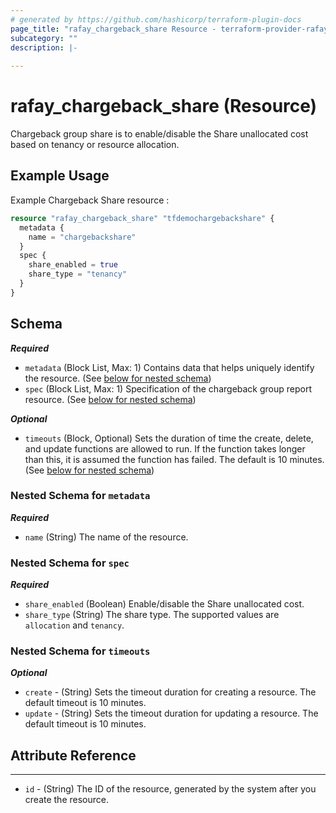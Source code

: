 ```yaml
---
# generated by https://github.com/hashicorp/terraform-plugin-docs
page_title: "rafay_chargeback_share Resource - terraform-provider-rafay"
subcategory: ""
description: |-
  
---
```


# rafay_chargeback_share (Resource)
Chargeback group share is to enable/disable the Share unallocated cost based on tenancy or resource allocation.

## Example Usage

Example Chargeback Share resource :

```terraform
resource "rafay_chargeback_share" "tfdemochargebackshare" {
  metadata {
    name = "chargebackshare"
  }
  spec {
    share_enabled = true
    share_type = "tenancy"
  }
}
```

<!-- schema generated by tfplugindocs -->
## Schema

***Required***

- `metadata` (Block List, Max: 1) Contains data that helps uniquely identify the resource. (See [below for nested schema](#nestedblock--metadata))
- `spec` (Block List, Max: 1) Specification of the chargeback group report resource. (See [below for nested schema](#nestedblock--spec))

***Optional***

- `timeouts` (Block, Optional) Sets the duration of time the create, delete, and update functions are allowed to run. If the function takes longer than this, it is assumed the function has failed. The default is 10 minutes. (See [below for nested schema](#nestedblock--timeouts))

<a id="nestedblock--metadata"></a>
### Nested Schema for `metadata`

***Required***

- `name` (String) The name of the resource.

<a id="nestedblock--spec"></a>
### Nested Schema for `spec`

***Required***

- `share_enabled` (Boolean) Enable/disable the Share unallocated cost.
- `share_type` (String) The share type. The supported values are `allocation` and `tenancy`.

<a id="nestedblock--timeouts"></a>
### Nested Schema for `timeouts`

***Optional***

- `create` - (String) Sets the timeout duration for creating a resource. The default timeout is 10 minutes.
- `update` - (String) Sets the timeout duration for updating a resource. The default timeout is 10 minutes.

## Attribute Reference

---

- `id` - (String) The ID of the resource, generated by the system after you create the resource.
